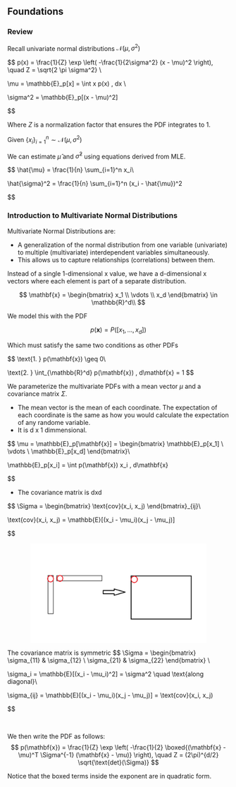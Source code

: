 ## Foundations

### Review
Recall univariate normal distributions $\mathcal{N}(\mu, \sigma^2)$

$$
p(x) = \frac{1}{Z} \exp \left( -\frac{1}{2\sigma^2} (x - \mu)^2 \right), \quad Z = \sqrt{2 \pi \sigma^2} \\

\mu = \mathbb{E}_p[x] = \int x p(x) \, dx \\

\sigma^2 = \mathbb{E}_p[(x - \mu)^2]

$$

Where $Z$ is a normalization factor that ensures the PDF integrates to 1. 

Given $\{x_i\}_{i=1}^n \sim \mathcal{N}(\mu, \sigma^2)$

We can estimate $\hat{\mu}$ and $\hat{\sigma}^2$ using equations derived from MLE. 

$$
\hat{\mu} = \frac{1}{n} \sum_{i=1}^n x_i\\

\hat{\sigma}^2 = \frac{1}{n} \sum_{i=1}^n (x_i - \hat{\mu})^2

$$

### Introduction to Multivariate Normal Distributions

Multivariate Normal Distributions are:
- A generalization of the normal distribution from one variable (univariate) to multiple (multivariate) interdependent variables simultaneously. 
- This allows us to capture relationships (correlations) between them.

Instead of a single 1-dimensional x value, we have a d-dimensional x vectors where each element is part of a separate distribution. 

$$
\mathbf{x} = \begin{bmatrix} x_1 \\ \vdots \\ x_d \end{bmatrix} \in \mathbb{R}^d\\
$$

We model this with the PDF

$$
p(\mathbf{x}) = P([x_1, \ldots, x_d])
$$

Which must satisfy the same two conditions as other PDFs

$$
\text{1. } p(\mathbf{x}) \geq 0\\

\text{2. } \int_{\mathbb{R}^d} p(\mathbf{x}) \, d\mathbf{x} = 1
$$

We parameterize the multivariate PDFs with a mean vector $\mu$ and a covariance matrix $\Sigma$.
- The mean vector is the mean of each coordinate. The expectation of each coordinate is the same as how you would calculate the expectation of any randome variable. 
- It is d x 1 dimmensional.

$$
\mu = \mathbb{E}_p[\mathbf{x}] = \begin{bmatrix} \mathbb{E}_p[x_1] \\ \vdots \\ \mathbb{E}_p[x_d] \end{bmatrix}\\

\mathbb{E}_p[x_i] = \int p(\mathbf{x}) x_i \, d\mathbf{x}

$$

- The covariance matrix is dxd

$$
\Sigma = \begin{bmatrix} \text{cov}(x_i, x_j) \end{bmatrix}_{ij}\\

\text{cov}(x_i, x_j) = \mathbb{E}[(x_i - \mu_i)(x_j - \mu_j)]

$$


<img src="./images/covariance.png" alt="Image description" width="400" height="auto" style="display: block; margin: auto;">

The covariance matrix is symmetric
$$
\Sigma = \begin{bmatrix} \sigma_{11} & \sigma_{12} \\ \sigma_{21} & \sigma_{22} \end{bmatrix} \\

\sigma_i = \mathbb{E}[(x_i - \mu_i)^2] = \sigma^2 \quad \text{along diagonal}\\

\sigma_{ij} = \mathbb{E}[(x_i - \mu_i)(x_j - \mu_j)] = \text{cov}(x_i, x_j)



$$

<br>

We then write the PDF as follows:
$$
p(\mathbf{x}) = \frac{1}{Z} \exp \left( -\frac{1}{2} \boxed{(\mathbf{x} - \mu)^T \Sigma^{-1} (\mathbf{x} - \mu)} \right), \quad Z = (2\pi)^{d/2} \sqrt{\text{det}(\Sigma)}
$$

Notice that the boxed terms inside the exponent are in quadratic form.


